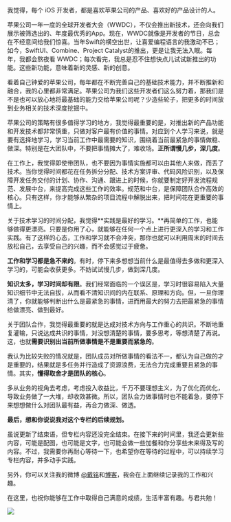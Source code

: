 我觉得，每个 iOS 开发者，都是喜欢苹果公司的产品、喜欢好的产品设计的人。

苹果公司一年一度的全球开发者大会（WWDC），不仅会推出新技术，还会向我们展示被筛选出的、年度最优秀的App。现在，WWDC就像是开发者的节日，总会在不经意间给我们惊喜。当年Swift的横空出世，让喜爱编程语言的我激动不已；如今，SwiftUI、Combine、Project Catalyst的推出，更是让我无法入眠。每年，我都会熬夜看 WWDC；每次看完，我总是忍不住想快点儿试试新推出的功能。这些新功能，意味着新的灵感、新的创意。

看着自己钟爱的苹果公司，每年都在不断完善自己的基础技术能力，并不断推新和融合，我的心里都非常满足。苹果公司为我们这些开发者们这么努力着，那我们是不是也可以放心地将最基础的能力交给苹果公司呢？少造些轮子，把更多的时间放到业务相关的技术深度挖掘中。

苹果公司的策略有很多值得学习的地方，我觉得最重要的是，对推出新的产品功能和开发技术都非常慎重，只做对客户最有价值的事情。对应到个人学习来说，就是要有选择地学习，学习当前工作中最需要的知识，围绕着当前最紧急的事情做稳、做深。特别是在大团队中，不要把事情摊大了，难收场。**正所谓慢几步，深几度**。

在工作上，我觉得即使带团队，也不要因为事情实施都可以由其他人来做，而丢了技术。当你觉得时间都花在任务拆分分配、技术方案评审、代码风险识别，以及保障开发任务交付的计划、协作、沟通、跟进上的时候，你就要制定好开发流程规范、发展中台，来提高完成这些工作的效率。规范和中台，是保障团队合作高效的核心。只有这样，你才能够从繁杂的项目流程中解脱出来，把时间花在更重要的事情上。

关于技术学习的时间分配，我觉得**实践是最好的学习。**再简单的工作，也能够做得更漂亮。只要是你用了心，就能够在任何一个点上进行更深入的学习和工作实践。有了这样的心态，工作和学习就不会冲突，那你也就可以利用周末的时间去放松自己，去享受自己的兴趣，而不会感觉过于疲惫。

**工作和学习都是急不来的**。有时，停下来多想想当前什么是最值得去多做和更深入学习的，可能会收获更多。不妨试试慢几步，做到深几度。

**知识太多，学习时间却有限**。我们经常面临的一个误区是，学习时很容易陷入大量知识细节中无法自拔，从而看不清知识间的内在联系、原理和方向。但，一旦你理清了，你就能够判断出什么是最紧急的事情，进而用最大的努力去把最紧急的事情给做漂亮、做到最好。

关于团队合作，我觉得最重要的就是达成对技术方向与工作重心的共识。不断地重复灌输，只说达成共识的事情，对没想清楚的事情，要多思考，等想清楚了再说。这，也就**需要识别出当前所做事情是不是重要而紧急的**。

我认为比较失败的情况就是，团队成员对所做事情的看法不一，都认为自己做的才是重要的，结果就是多任务并行造成了资源浪费，无法合力完成重要且紧急的事情。其实，**懂得取舍才是团队的核心**。

多从业务的视角去考虑，考虑投入收益比，千万不要理想主义，为了优化而优化，导致业务做了一大堆，却收效甚微。所以，团队合力做事情时也不能着急，要停下来想想做什么对团队最有益，再合力做深、做透。

**最后，想和你说说我对这个专栏的后续规划。**

虽说更新了结束语，但专栏内容还没完全结束。在接下来的时间里，我还会更新些内容，可能是配图，也可能是文字，也可能会做一些加餐和你分享些未来得及写的内容。不过，我需要你再耐心等待一下，也希望你在等待的过程中，可以持续学习专栏内容，并多动手实践。

另外，你可以关注我的微博 [@戴铭](https://weibo.com/allstarming?sudaref=shimo.im&display=0&retcode=6102)和[博客](https://ming1016.github.io/)，我会在上面继续记录我的工作和兴趣。

在这里，也祝你能够在工作中取得自己满意的成绩，生活丰富有趣。与君共勉！

[![](https://static001.geekbang.org/resource/image/df/ff/df589ce74d7ea90b3046f5021eea2cff.jpg?wh=1142%2A801)](https://jinshuju.net/f/YPq9NN)